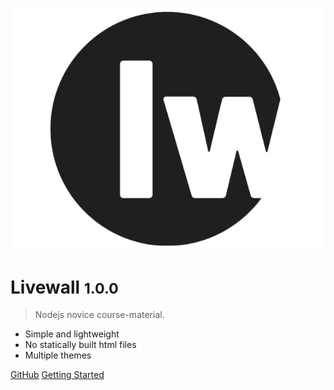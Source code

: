 ![logo](_media/logo.png ":size=250")

# Livewall <small>1.0.0</small>

> Nodejs novice course-material.

- Simple and lightweight
- No statically built html files
- Multiple themes

[GitHub](https://github.com/docsifyjs/docsify/)
[Getting Started](#docsify)
